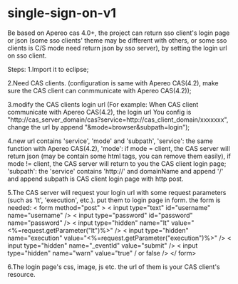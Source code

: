 # single-sign-on-v1
Be based on Apereo cas 4.0+, the project can return sso client's login page or json (some sso clients' theme may be different with others, or some sso clients is C/S mode need return json by sso server), by setting the login url on sso client.

Steps:
1.Import it to eclipse;

2.Need CAS clients. (configuration is same with Apereo CAS(4.2), make sure the CAS client can conmmunicate with Apereo CAS(4.2));

3.modify the CAS clients login url (For example: When CAS client communicate with Apereo CAS(4.2), the login url You config is 
 "http://cas_server_domain/cas?service=http://cas_client_domain/xxxxxxx", change the url by append "&mode=browser&subpath=login");

4.new url contains 'service', 'mode' and 'subpath', 
  'service': the same function with Apereo CAS(4.2), 
  'mode': if mode = client, the CAS server will return json (may be contain some html tags, you can remove them easily), 
          if mode != client, the CAS server will return to you the CAS client login page; 
  'subpath': the 'service' contains 'http://' and domainName and append '/' and append subpath is CAS client login page with http post. 
  
5.The CAS server will request your login url with some request parameters (such as 'lt', 'execution', etc.). 
  put them to login page in form. the form is needed:
  < form method="post" >
      < input type="text" id="username" name="username" />
      < input type="password" id="password" name="password" />
      < input type="hidden" name="lt" value="<%=request.getParameter("lt")%>" /> 
      < input type="hidden" name="execution" value="<%=request.getParameter("execution")%>" />
      < input type="hidden" name="_eventId" value="submit" /> 
      < input type="hidden" name="warn" value="true" / or false /> 
  </ form>
  
6.The login page's css, image, js etc. the url of them is your CAS client's resource.

